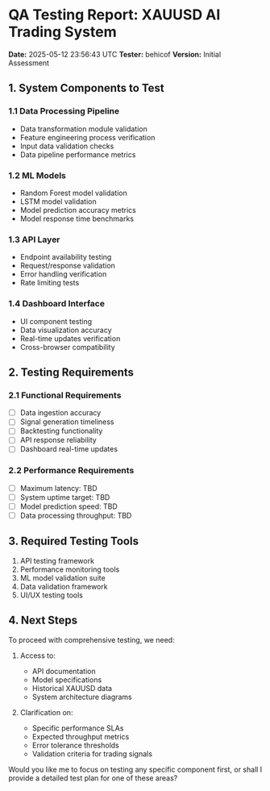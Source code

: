 # QA Testing Report: XAUUSD AI Trading System
**Date:** 2025-05-12 23:56:43 UTC
**Tester:** behicof
**Version:** Initial Assessment

## 1. System Components to Test

### 1.1 Data Processing Pipeline
- Data transformation module validation
- Feature engineering process verification
- Input data validation checks
- Data pipeline performance metrics

### 1.2 ML Models
- Random Forest model validation
- LSTM model validation
- Model prediction accuracy metrics
- Model response time benchmarks

### 1.3 API Layer
- Endpoint availability testing
- Request/response validation
- Error handling verification
- Rate limiting tests

### 1.4 Dashboard Interface
- UI component testing
- Data visualization accuracy
- Real-time updates verification
- Cross-browser compatibility

## 2. Testing Requirements

### 2.1 Functional Requirements
- [ ] Data ingestion accuracy
- [ ] Signal generation timeliness
- [ ] Backtesting functionality
- [ ] API response reliability
- [ ] Dashboard real-time updates

### 2.2 Performance Requirements
- [ ] Maximum latency: TBD
- [ ] System uptime target: TBD
- [ ] Model prediction speed: TBD
- [ ] Data processing throughput: TBD

## 3. Required Testing Tools
1. API testing framework
2. Performance monitoring tools
3. ML model validation suite
4. Data validation framework
5. UI/UX testing tools

## 4. Next Steps

To proceed with comprehensive testing, we need:

1. Access to:
   - API documentation
   - Model specifications
   - Historical XAUUSD data
   - System architecture diagrams
   
2. Clarification on:
   - Specific performance SLAs
   - Expected throughput metrics
   - Error tolerance thresholds
   - Validation criteria for trading signals

Would you like me to focus on testing any specific component first, or shall I provide a detailed test plan for one of these areas?